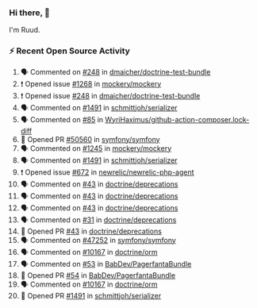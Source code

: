 ### Hi there, 👋

I'm Ruud.
 
### :zap: Recent Open Source Activity

<!--START_SECTION:activity-->
1. 🗣 Commented on [#248](https://github.com/dmaicher/doctrine-test-bundle/issues/248) in [dmaicher/doctrine-test-bundle](https://github.com/dmaicher/doctrine-test-bundle)
2. ❗ Opened issue [#1268](https://github.com/mockery/mockery/issues/1268) in [mockery/mockery](https://github.com/mockery/mockery)
3. ❗ Opened issue [#248](https://github.com/dmaicher/doctrine-test-bundle/issues/248) in [dmaicher/doctrine-test-bundle](https://github.com/dmaicher/doctrine-test-bundle)
4. 🗣 Commented on [#1491](https://github.com/schmittjoh/serializer/issues/1491) in [schmittjoh/serializer](https://github.com/schmittjoh/serializer)
5. 🗣 Commented on [#85](https://github.com/WyriHaximus/github-action-composer.lock-diff/issues/85) in [WyriHaximus/github-action-composer.lock-diff](https://github.com/WyriHaximus/github-action-composer.lock-diff)
6. 💪 Opened PR [#50560](https://github.com/symfony/symfony/pull/50560) in [symfony/symfony](https://github.com/symfony/symfony)
7. 🗣 Commented on [#1245](https://github.com/mockery/mockery/issues/1245) in [mockery/mockery](https://github.com/mockery/mockery)
8. 🗣 Commented on [#1491](https://github.com/schmittjoh/serializer/issues/1491) in [schmittjoh/serializer](https://github.com/schmittjoh/serializer)
9. ❗ Opened issue [#672](https://github.com/newrelic/newrelic-php-agent/issues/672) in [newrelic/newrelic-php-agent](https://github.com/newrelic/newrelic-php-agent)
10. 🗣 Commented on [#43](https://github.com/doctrine/deprecations/issues/43) in [doctrine/deprecations](https://github.com/doctrine/deprecations)
11. 🗣 Commented on [#43](https://github.com/doctrine/deprecations/issues/43) in [doctrine/deprecations](https://github.com/doctrine/deprecations)
12. 🗣 Commented on [#43](https://github.com/doctrine/deprecations/issues/43) in [doctrine/deprecations](https://github.com/doctrine/deprecations)
13. 🗣 Commented on [#31](https://github.com/doctrine/deprecations/issues/31) in [doctrine/deprecations](https://github.com/doctrine/deprecations)
14. 💪 Opened PR [#43](https://github.com/doctrine/deprecations/pull/43) in [doctrine/deprecations](https://github.com/doctrine/deprecations)
15. 🗣 Commented on [#47252](https://github.com/symfony/symfony/issues/47252) in [symfony/symfony](https://github.com/symfony/symfony)
16. 🗣 Commented on [#10167](https://github.com/doctrine/orm/issues/10167) in [doctrine/orm](https://github.com/doctrine/orm)
17. 🗣 Commented on [#53](https://github.com/BabDev/PagerfantaBundle/issues/53) in [BabDev/PagerfantaBundle](https://github.com/BabDev/PagerfantaBundle)
18. 💪 Opened PR [#54](https://github.com/BabDev/PagerfantaBundle/pull/54) in [BabDev/PagerfantaBundle](https://github.com/BabDev/PagerfantaBundle)
19. 🗣 Commented on [#10167](https://github.com/doctrine/orm/issues/10167) in [doctrine/orm](https://github.com/doctrine/orm)
20. 💪 Opened PR [#1491](https://github.com/schmittjoh/serializer/pull/1491) in [schmittjoh/serializer](https://github.com/schmittjoh/serializer)
<!--END_SECTION:activity-->
